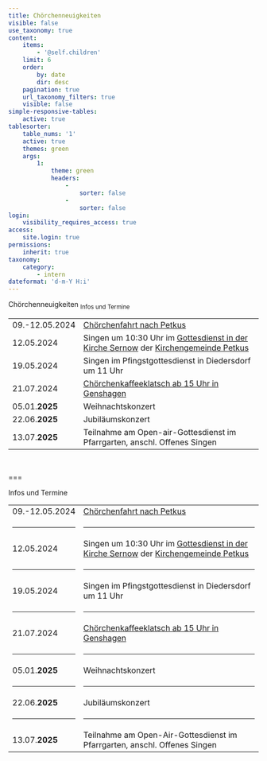 ```yaml
---
title: Chörchenneuigkeiten
visible: false
use_taxonomy: true
content:
    items:
        - '@self.children'
    limit: 6
    order:
        by: date
        dir: desc
    pagination: true
    url_taxonomy_filters: true
    visible: false
simple-responsive-tables:
    active: true
tablesorter:
    table_nums: '1'
    active: true
    themes: green
    args:
        1:
            theme: green
            headers:
                -
                    sorter: false
                -
                    sorter: false
login:
    visibility_requires_access: true
access:
    site.login: true
permissions:
    inherit: true
taxonomy:
    category:
        - intern
dateformat: 'd-m-Y H:i'
---
```


<span class="h2">Chörchenneuigkeiten</span> <sub>Infos und Termine</sub>

|   |   | 
| :------------ | :------------ | 
| 09.-12.05.2024 | [<i class="fa fa-hand-o-right"></i> Chörchenfahrt nach Petkus](/choerchen-intern/choerchenneuigkeiten/probe-am-26-04-2024-choerchenfahrt-choerchenkaffeeklatsch#fahrt) |
| 12.05.2024 | Singen um 10:30 Uhr im [<i class="fa fa-external-link"></i> Gottesdienst in der Kirche Sernow](https://landing.churchdesk.com/e/28575168/gottesdienst-in-sernow-und-das-chorchen-?utm_medium=Widgets&utm_campaign=kalender-kg-petkus&target=_blank) der [<i class="fa fa-external-link"></i> Kirchengemeinde Petkus](https://www.kirchedahmeundregion.de/kirchengemeinden/ev--kirchengemeinde-petkus?target=_blank) | 
| 19.05.2024 | Singen im Pfingstgottesdienst in Diedersdorf um 11 Uhr |
| 21.07.2024 | [<i class="fa fa-hand-o-right"></i> Chörchenkaffeeklatsch ab 15 Uhr in Genshagen](/choerchen-intern/choerchenneuigkeiten/probe-am-26-04-2024-choerchenfahrt-choerchenkaffeeklatsch#kaffeeklatsch) |
| 05.01.**2025** | Weihnachtskonzert | 
| 22.06.**2025** | Jubiläumskonzert | 
| 13.07.**2025** | Teilnahme am Open-air-Gottesdienst im Pfarrgarten, anschl. Offenes Singen |

&nbsp;</br>

===

Infos und Termine

|   |   | 
| :------------ | :------------ | 
| 09.-12.05.2024 | [<i class="fa fa-hand-o-right"></i> Chörchenfahrt nach Petkus](/choerchen-intern/choerchenneuigkeiten/probe-am-26-04-2024-choerchenfahrt-choerchenkaffeeklatsch#fahrt) |
| <hr> | <hr> |
| 12.05.2024 | Singen um 10:30 Uhr im [<i class="fa fa-external-link"></i> Gottesdienst in der Kirche Sernow](https://landing.churchdesk.com/e/28575168/gottesdienst-in-sernow-und-das-chorchen-?utm_medium=Widgets&utm_campaign=kalender-kg-petkus&target=_blank) der [<i class="fa fa-external-link"></i> Kirchengemeinde Petkus](https://www.kirchedahmeundregion.de/kirchengemeinden/ev--kirchengemeinde-petkus?target=_blank) | 
| <hr> | <hr> |
| 19.05.2024 | Singen im Pfingstgottesdienst in Diedersdorf um 11 Uhr |
| <hr> | <hr> |
| 21.07.2024 | [<i class="fa fa-hand-o-right"></i> Chörchenkaffeeklatsch ab 15 Uhr in Genshagen](/choerchen-intern/choerchenneuigkeiten/probe-am-26-04-2024-choerchenfahrt-choerchenkaffeeklatsch#kaffeeklatsch) |
| <hr> | <hr> |
| 05.01.**2025** | Weihnachtskonzert | 
| <hr> | <hr> |
| 22.06.**2025** | Jubiläumskonzert | 
| <hr> | <hr> |
| 13.07.**2025** | Teilnahme am Open-Air-Gottesdienst im Pfarrgarten, anschl. Offenes Singen |

&nbsp;</br>

